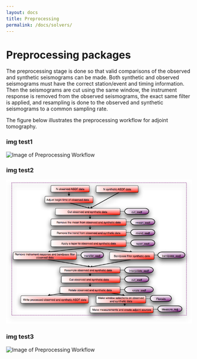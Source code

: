 ```yaml
---
layout: docs
title: Preprocessing
permalink: /docs/solvers/
---
```


# Preprocessing packages

The preprocessing stage is done so that valid comparisons of the observed and synthetic seismograms can be made.
Both synthetic and observed seismograms must have the correct station/event and timing information.
Then the seismograms are cut using the same window, the instrument response is removed from the observed seismograms, the exact same filter is applied, and resampling is done to the observed and synthetic seismograms to a common sampling rate.

The figure below illustrates the preprocessing workflow for adjoint tomography.

### img test1
![Image of Preprocessing Workflow](https://github.com/SeisStar/SeisStar/blob/gh-pages/img/ASDF.png)

### img test2
![Image of Preprocessing Workflow](../img/ASDF.png)
### img test3
![Image of Preprocessing Workflow](/SeisStar/img/ASDF.png)
